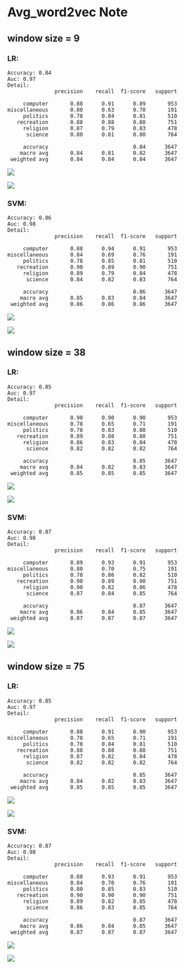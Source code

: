 # Avg_word2vec Note



## window size = 9

### LR:

```
Accuracy: 0.84
Auc: 0.97
Detail:
               precision    recall  f1-score   support

     computer       0.88      0.91      0.89       953
miscellaneous       0.80      0.63      0.70       191
     politics       0.78      0.84      0.81       510
   recreation       0.88      0.88      0.88       751
     religion       0.87      0.79      0.83       478
      science       0.80      0.81      0.80       764

     accuracy                           0.84      3647
    macro avg       0.84      0.81      0.82      3647
 weighted avg       0.84      0.84      0.84      3647
```

![](D:\Data\NLP_057-Final-Project\feature\word2vec_new\Avg_w2v\9_lr_cm.png)

![](D:\Data\NLP_057-Final-Project\feature\word2vec_new\Avg_w2v\9_lr_fig.png)

### SVM:

```
Accuracy: 0.86
Auc: 0.98
Detail:
               precision    recall  f1-score   support

     computer       0.88      0.94      0.91       953
miscellaneous       0.84      0.69      0.76       191
     politics       0.78      0.85      0.81       510
   recreation       0.90      0.89      0.90       751
     religion       0.89      0.79      0.84       478
      science       0.84      0.82      0.83       764

     accuracy                           0.86      3647
    macro avg       0.85      0.83      0.84      3647
 weighted avg       0.86      0.86      0.86      3647
```

![](D:\Data\NLP_057-Final-Project\feature\word2vec_new\Avg_w2v\9_svm_cm.png)

![](D:\Data\NLP_057-Final-Project\feature\word2vec_new\Avg_w2v\9_svm_fig.png)



## window size = 38

### LR:

```
Accuracy: 0.85
Auc: 0.97
Detail:
               precision    recall  f1-score   support

     computer       0.90      0.90      0.90       953
miscellaneous       0.78      0.65      0.71       191
     politics       0.78      0.83      0.80       510
   recreation       0.89      0.88      0.88       751
     religion       0.86      0.83      0.84       478
      science       0.82      0.82      0.82       764

     accuracy                           0.85      3647
    macro avg       0.84      0.82      0.83      3647
 weighted avg       0.85      0.85      0.85      3647
```

![](D:\Data\NLP_057-Final-Project\feature\word2vec_new\Avg_w2v\38_lr_cm.png)

![](D:\Data\NLP_057-Final-Project\feature\word2vec_new\Avg_w2v\38_lr_fig.png)

### SVM:

```
Accuracy: 0.87
Auc: 0.98
Detail:
               precision    recall  f1-score   support

     computer       0.89      0.93      0.91       953
miscellaneous       0.80      0.70      0.75       191
     politics       0.78      0.86      0.82       510
   recreation       0.90      0.89      0.90       751
     religion       0.90      0.82      0.86       478
      science       0.87      0.84      0.85       764

     accuracy                           0.87      3647
    macro avg       0.86      0.84      0.85      3647
 weighted avg       0.87      0.87      0.87      3647
```

![](D:\Data\NLP_057-Final-Project\feature\word2vec_new\Avg_w2v\38_svm_cm.png)

![](D:\Data\NLP_057-Final-Project\feature\word2vec_new\Avg_w2v\38_svm_fig.png)



## window size = 75

### LR:

```
Accuracy: 0.85
Auc: 0.97
Detail:
               precision    recall  f1-score   support

     computer       0.88      0.91      0.90       953
miscellaneous       0.78      0.65      0.71       191
     politics       0.78      0.84      0.81       510
   recreation       0.88      0.88      0.88       751
     religion       0.87      0.82      0.84       478
      science       0.82      0.82      0.82       764

     accuracy                           0.85      3647
    macro avg       0.84      0.82      0.83      3647
 weighted avg       0.85      0.85      0.85      3647
```

![](D:\Data\NLP_057-Final-Project\feature\word2vec_new\Avg_w2v\75_lr_cm.png)

![](D:\Data\NLP_057-Final-Project\feature\word2vec_new\Avg_w2v\75_lr_fig.png)

### SVM:

```
Accuracy: 0.87
Auc: 0.98
Detail:
               precision    recall  f1-score   support

     computer       0.88      0.93      0.91       953
miscellaneous       0.84      0.70      0.76       191
     politics       0.80      0.85      0.83       510
   recreation       0.90      0.90      0.90       751
     religion       0.89      0.82      0.85       478
      science       0.86      0.83      0.85       764

     accuracy                           0.87      3647
    macro avg       0.86      0.84      0.85      3647
 weighted avg       0.87      0.87      0.87      3647
```

![](D:\Data\NLP_057-Final-Project\feature\word2vec_new\Avg_w2v\75_svm_cm.png)

![](D:\Data\NLP_057-Final-Project\feature\word2vec_new\Avg_w2v\75_svm_fig.png)

